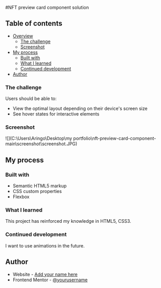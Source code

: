 #NFT preview card component solution

## Table of contents

- [Overview](#overview)
  - [The challenge](#the-challenge)
  - [Screenshot](#screenshot)
- [My process](#my-process)
  - [Built with](#built-with)
  - [What I learned](#what-i-learned)
  - [Continued development](#continued-development)
- [Author](#author)


### The challenge

Users should be able to:

- View the optimal layout depending on their device's screen size
- See hover states for interactive elements

### Screenshot

![](C:\Users\Aringo\Desktop\my portfolio\nft-preview-card-component-main\screenshot\screenshot.JPG)

## My process

### Built with

- Semantic HTML5 markup
- CSS custom properties
- Flexbox


### What I learned

This project has reinforced my knowledge in HTML5, CSS3.
### Continued development

I want to use animations in the future.

## Author

- Website - [Add your name here](https://www.your-site.com)
- Frontend Mentor - [@yourusername](https://www.frontendmentor.io/profile/yourusername)
